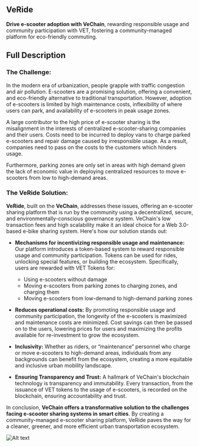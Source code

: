 ## VeRide
**Drive e-scooter adoption with VeChain**, rewarding responsible usage and community participation with VET, fostering a community-managed platform for eco-friendly commuting.

## Full Description

### The Challenge:
In the modern era of urbanization, people grapple with traffic congestion and air pollution. E-scooters are a promising solution, offering a convenient, and eco-friendly alternative to traditional transportation. However, adoption of e-scooters is limited by high maintenance costs, inflexibility of where users can park, and availability of e-scooters in peak usage zones.

A large contributor to the high price of e-scooter sharing is the misalignment in the interests of centralized e-scooter-sharing companies and their users. Costs need to be incurred to deploy vans to charge parked e-scooters and repair damage caused by irresponsible usage. As a result, companies need to pass on the costs to the customers which hinders usage.

Furthermore, parking zones are only set in areas with high demand given the lack of economic value in deploying centralized resources to move e-scooters from low to high-demand areas.

### The VeRide Solution:
**VeRide**, built on the **VeChain**, addresses these issues, offering an e-scooter sharing platform that is run by the community using a decentralized, secure, and environmentally-conscious governance system. VeChain's low transaction fees and high scalability make it an ideal choice for a Web 3.0-based e-bike sharing system. Here's how our solution stands out:

- **Mechanisms for incentivizing responsible usage and maintenance:** Our platform introduces a token-based system to reward responsible usage and community participation. Tokens can be used for rides, unlocking special features, or building the ecosystem. Specifically, users are rewarded with VET Tokens for:
  - Using e-scooters without damage
  - Moving e-scooters from parking zones to charging zones, and charging them
  - Moving e-scooters from low-demand to high-demand parking zones

- **Reduces operational costs:** By promoting responsible usage and community participation, the longevity of the e-scooters is maximized and maintenance costs are minimized. Cost savings can then be passed on to the users, lowering prices for users and maximizing the profits available for re-investment to grow the ecosystem.

- **Inclusivity:** Whether as riders, or “maintenance” personnel who charge or move e-scooters to high-demand areas, individuals from any backgrounds can benefit from the ecosystem, creating a more equitable and inclusive urban mobility landscape.

- **Ensuring Transparency and Trust:** A hallmark of VeChain's blockchain technology is transparency and immutability. Every transaction, from the issuance of VET tokens to the usage of e-scooters, is recorded on the blockchain, ensuring accountability and trust.

In conclusion, **VeChain offers a transformative solution to the challenges facing e-scooter sharing systems in smart cities**. By creating a community-managed e-scooter sharing platform, VeRide paves the way for a cleaner, greener, and more efficient urban transportation ecosystem.

![Alt text](/static/demo.gif)
